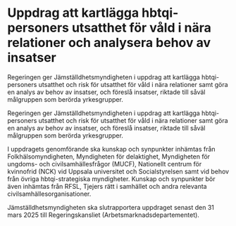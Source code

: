 # Uppdrag att kartlägga hbtqi-personers utsatthet för våld i nära relationer och analysera behov av insatser

Regeringen ger Jämställdhetsmyndigheten i uppdrag att kartlägga hbtqi-personers utsatthet och risk för utsatthet för våld i nära relationer samt göra en analys av behov av insatser, och föreslå insatser, riktade till såväl målgruppen som berörda yrkesgrupper.

Regeringen ger Jämställdhetsmyndigheten i uppdrag att kartlägga hbtqi-personers utsatthet och risk för utsatthet för våld i nära relationer samt göra en analys av behov av insatser, och föreslå insatser, riktade till såväl målgruppen som berörda yrkesgrupper.

I uppdragets genomförande ska kunskap och synpunkter inhämtas från Folkhälsomyndigheten, Myndigheten för delaktighet, Myndigheten för ungdoms- och civilsamhällesfrågor (MUCF), Nationellt centrum för kvinnofrid (NCK) vid Uppsala universitet och Socialstyrelsen samt vid behov från övriga hbtqi-strategiska myndigheter. Kunskap och synpunkter bör även inhämtas från RFSL, Tjejers rätt i samhället och andra relevanta civilsamhällesorganisationer.

Jämställdhetsmyndigheten ska slutrapportera uppdraget senast den 31 mars 2025 till Regeringskansliet (Arbetsmarknadsdepartementet).
